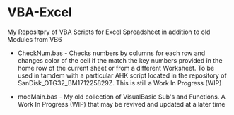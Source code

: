 # VBA-Excel
My Repositpry of VBA Scripts for Excel Spreadsheet in addition to old Modules from VB6

- CheckNum.bas - Checks numbers by columns for each row and changes color of the cell if the match the key numbers provided in the home row of the current sheet or from a different Worksheet. To be used in tamdem with a particular AHK script located in the repository of SanDisk_OTG32_BM171225829Z. This is still a Work In Progress (WIP)

- modMain.bas - My old collection of VisualBasic Sub's and Functions. A Work In Progress (WIP) that may be revived and updated at a later time
